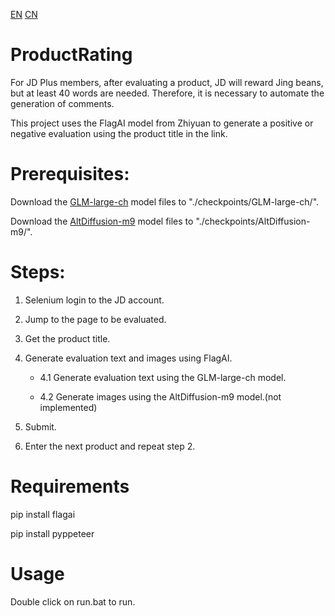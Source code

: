 <a href="https://github.com/dizzyeyes/ProductRating">EN</a> <a href="https://github.com/dizzyeyes/ProductRating/blob/main/Readme_cn.md">CN</a> 

# ProductRating

For JD Plus members, after evaluating a product, JD will reward Jing beans, but at least 40 words are needed. Therefore, it is necessary to automate the generation of comments.

This project uses the FlagAI model from Zhiyuan to generate a positive or negative evaluation using the product title in the link.

# Prerequisites:

Download the <a href="https://model.baai.ac.cn/model-detail/100003">GLM-large-ch</a> model files to "./checkpoints/GLM-large-ch/".

Download the <a href="https://model.baai.ac.cn/model-detail/100078">AltDiffusion-m9</a> model files to "./checkpoints/AltDiffusion-m9/".

# Steps:

1. Selenium login to the JD account.

2. Jump to the page to be evaluated.

3. Get the product title.

4. Generate evaluation text and images using FlagAI.

   * 4.1 Generate evaluation text using the GLM-large-ch model.

   * 4.2 Generate images using the AltDiffusion-m9 model.(not implemented)

5. Submit.

6. Enter the next product and repeat step 2.

# Requirements

pip install flagai

pip install pyppeteer

# Usage
Double click on run.bat to run.


